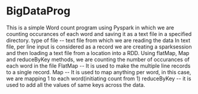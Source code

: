 # BigDataProg
This is a simple Word count program using Pyspark in which we are counting occurances of each word and saving it as a text file in a specified directory.
type of file -- text file from which we are reading the data
In text file, per line input is considered as a record
we are creating a sparksession and then loading a text file from a location into a RDD.
Using flatMap, Map and reduceByKey methods, we are counting the number of occurances of each word in the file
FlatMap --  It is used to make the multiple line records to a single record.
Map -- It is used to map anything per word, in this case, we are mapping 1 to each word(initiating count from 1)
reduceByKey -- it is used to add all the values of same keys across the data.

